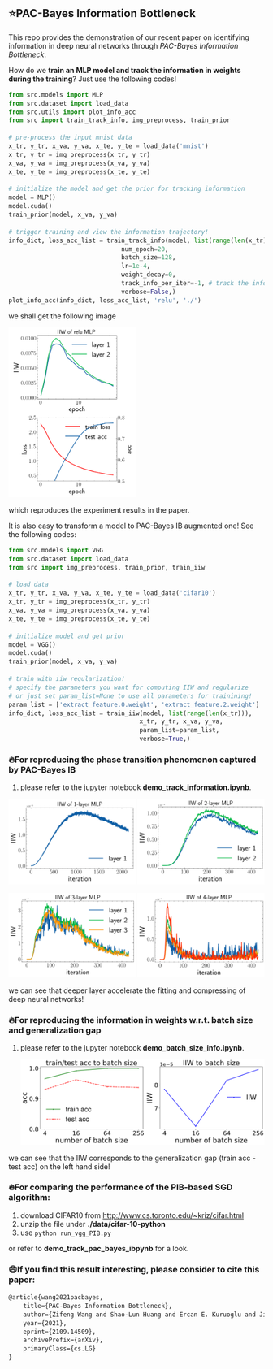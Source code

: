 

## :star:PAC-Bayes Information Bottleneck

This repo provides the demonstration of our recent paper on identifying information in deep neural networks through *PAC-Bayes Information Bottleneck*.

How do we **train an MLP model and track the information in weights during the training**? Just use the following codes!

```python
from src.models import MLP
from src.dataset import load_data
from src.utils import plot_info_acc
from src import train_track_info, img_preprocess, train_prior

# pre-process the input mnist data
x_tr, y_tr, x_va, y_va, x_te, y_te = load_data('mnist')
x_tr, y_tr = img_preprocess(x_tr, y_tr)
x_va, y_va = img_preprocess(x_va, y_va)
x_te, y_te = img_preprocess(x_te, y_te)

# initialize the model and get the prior for tracking information
model = MLP()
model.cuda()
train_prior(model, x_va, y_va)

# trigger training and view the information trajectory!
info_dict, loss_acc_list = train_track_info(model, list(range(len(x_tr))), x_tr, y_tr, x_va, y_va, 
                               num_epoch=20,
                               batch_size=128, 
                               lr=1e-4,
                               weight_decay=0,
                               track_info_per_iter=-1, # track the information after how many iterations
                               verbose=False,)
plot_info_acc(info_dict, loss_acc_list, 'relu', './')
```

we shall get the following image

<p float="left">
  <img src="./figure/relu_acc_loss.png" width="250" />
</p>

which reproduces the experiment results in the paper.

It is also easy to transform a model to PAC-Bayes IB augmented one! See the following codes:

```python
from src.models import VGG
from src.dataset import load_data
from src import img_preprocess, train_prior, train_iiw

# load data
x_tr, y_tr, x_va, y_va, x_te, y_te = load_data('cifar10')
x_tr, y_tr = img_preprocess(x_tr, y_tr)
x_va, y_va = img_preprocess(x_va, y_va)
x_te, y_te = img_preprocess(x_te, y_te)

# initialize model and get prior
model = VGG()
model.cuda()
train_prior(model, x_va, y_va)

# train with iiw regularization!
# specify the parameters you want for computing IIW and regularize
# or just set param_list=None to use all parameters for trainining!
param_list = ['extract_feature.0.weight', 'extract_feature.2.weight']
info_dict, loss_acc_list = train_iiw(model, list(range(len(x_tr))), 
                                    x_tr, y_tr, x_va, y_va,
                                    param_list=param_list,
                                    verbose=True,)
```





### :fire:For reproducing the phase transition phenomenon captured by PAC-Bayes IB

1. please refer to the jupyter notebook **demo_track_information.ipynb**.

<p float="left">
  <img src="./figure/mlp_1_info.png" width="250" />
  <img src="./figure/mlp_2_info.png" width="250" />
</p>

<p float="left">
  <img src="./figure/mlp_3_info.png" width="250" />
  <img src="./figure/mlp_4_info.png" width="250" />
</p>

we can see that deeper layer accelerate the fitting and compressing of deep neural networks!



### :fire:For reproducing the information in weights w.r.t. batch size and generalization gap

1. please refer to the jupyter notebook **demo_batch_size_info.ipynb**.

   <p float="left">
     <img src="./figure/info_batch_size.png" width="600" />
   </p>

we can see that the IIW corresponds to the generalization gap (train acc - test acc) on the left hand side!



### :fire:For comparing the performance of the PIB-based SGD algorithm:

1. download CIFAR10 from http://www.cs.toronto.edu/~kriz/cifar.html
2. unzip the file under **./data/cifar-10-python**
3. use `python run_vgg_PIB.py`


or refer to **demo_track_pac_bayes_ibpynb** for a look.



### :smile:If you find this result interesting, please consider to cite this paper:

```latex
@article{wang2021pacbayes,
    title={PAC-Bayes Information Bottleneck},
    author={Zifeng Wang and Shao-Lun Huang and Ercan E. Kuruoglu and Jimeng Sun and Xi Chen and Yefeng Zheng},
    year={2021},
    eprint={2109.14509},
    archivePrefix={arXiv},
    primaryClass={cs.LG}
}
```

